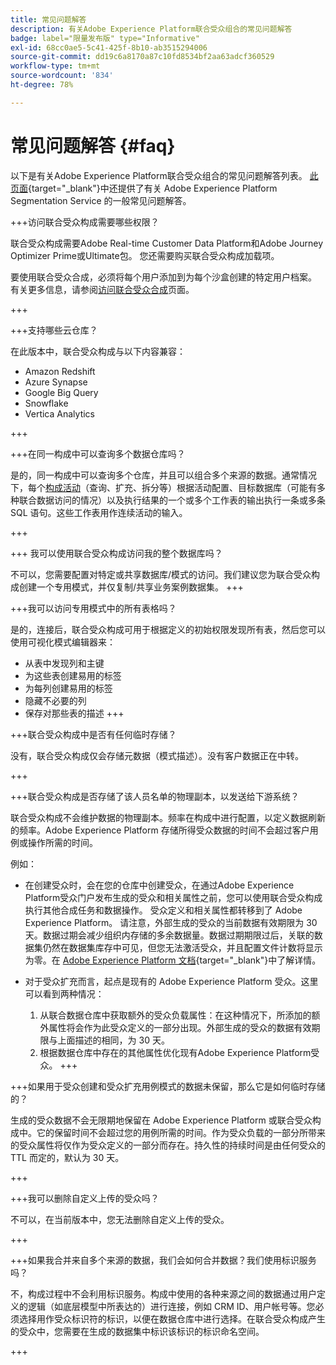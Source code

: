 ```yaml
---
title: 常见问题解答
description: 有关Adobe Experience Platform联合受众组合的常见问题解答
badge: label="限量发布版" type="Informative"
exl-id: 68cc0ae5-5c41-425f-8b10-ab3515294006
source-git-commit: dd19c6a8170a87c10fd8534bf2aa63adcf360529
workflow-type: tm+mt
source-wordcount: '834'
ht-degree: 78%

---
```


# 常见问题解答 {#faq}

以下是有关Adobe Experience Platform联合受众组合的常见问题解答列表。  [此页面](https://experienceleague.adobe.com/zh-hans/docs/experience-platform/segmentation/faq){target="_blank"}中还提供了有关 Adobe Experience Platform Segmentation Service 的一般常见问题解答。


+++访问联合受众构成需要哪些权限？

联合受众构成需要Adobe Real-time Customer Data Platform和Adobe Journey Optimizer Prime或Ultimate包。 您还需要购买联合受众构成加载项。

要使用联合受众合成，必须将每个用户添加到为每个沙盒创建的特定用户档案。 有关更多信息，请参阅[访问联合受众合成](access-prerequisites.md)页面。

+++

+++支持哪些云仓库？

在此版本中，联合受众构成与以下内容兼容：

* Amazon Redshift
* Azure Synapse
* Google Big Query
* Snowflake
* Vertica Analytics

+++


+++在同一构成中可以查询多个数据仓库吗？

是的，同一构成中可以查询多个仓库，并且可以组合多个来源的数据。通常情况下，每个[构成活动](../compositions/orchestrate-activities.md)（查询、扩充、拆分等）根据活动配置、目标数据库（可能有多种联合数据访问的情况）以及执行结果的一个或多个工作表的输出执行一条或多条 SQL 语句。这些工作表用作连续活动的输入。

+++

+++ 我可以使用联合受众构成访问我的整个数据库吗？

不可以，您需要配置对特定或共享数据库/模式的访问。我们建议您为联合受众构成创建一个专用模式，并仅复制/共享业务案例数据集。
+++



+++我可以访问专用模式中的所有表格吗？

是的，连接后，联合受众构成可用于根据定义的初始权限发现所有表，然后您可以使用可视化模式编辑器来：

* 从表中发现列和主键
* 为这些表创建易用的标签
* 为每列创建易用的标签
* 隐藏不必要的列
* 保存对那些表的描述
+++


+++联合受众构成中是否有任何临时存储？

没有，联合受众构成仅会存储元数据（模式描述）。没有客户数据正在中转。<!--The Audience export flow is done directly from Adobe Experience Platform Audience Portal (via [Destination](../connections/destinations.md)) to the customer database. The creation and update flow is done directly from your data warehouse database to Adobe Experience Platform Audience Portal.-->

+++

+++联合受众构成是否存储了该人员名单的物理副本，以发送给下游系统？

联合受众构成不会维护数据的物理副本。频率在构成中进行配置，以定义数据刷新的频率。Adobe Experience Platform 存储所得受众数据的时间不会超过客户用例或操作所需的时间。

例如：

* 在创建受众时，会在您的仓库中创建受众，在通过Adobe Experience Platform受众门户发布生成的受众和相关属性之前，您可以使用联合受众构成执行其他合成任务和数据操作。 受众定义和相关属性都转移到了 Adobe Experience Platform。
请注意，外部生成的受众的当前数据有效期限为 30 天。数据过期会减少组织内存储的多余数据量。数据过期期限过后，关联的数据集仍然在数据集库存中可见，但您无法激活受众，并且配置文件计数将显示为零。在 [Adobe Experience Platform 文档](https://experienceleague.adobe.com/zh-hans/docs/experience-platform/segmentation/faq#how-long-do-externally-generated-audiences-last-for){target="_blank"}中了解详情。

* 对于受众扩充而言，起点是现有的 Adobe Experience Platform 受众。这里可以看到两种情况：
   1. 从联合数据仓库中获取额外的受众负载属性：在这种情况下，所添加的额外属性将会作为此受众定义的一部分出现。外部生成的受众的数据有效期限与上面描述的相同，为 30 天。
   1. 根据数据仓库中存在的其他属性优化现有Adobe Experience Platform受众。<!--For example, you have an audience of customers who have shown interest in a particular product on the website for the last two months. You now want to take this audience and further segment it using Federated Audience Composition to only include customers who have a high credit score. The credit score is deemed sensitive and individual credit score data points are not copied over from the data warehouse.-->
+++

+++如果用于受众创建和受众扩充用例模式的数据未保留，那么它是如何临时存储的？

生成的受众数据不会无限期地保留在 Adobe Experience Platform 或联合受众构成中。它的保留时间不会超过您的用例所需的时间。作为受众负载的一部分所带来的受众属性将仅作为受众定义的一部分而存在。持久性的持续时间是由任何受众的 TTL 而定的，默认为 30 天。

+++

+++我可以删除自定义上传的受众吗？

不可以，在当前版本中，您无法删除自定义上传的受众。<!--that are not used in downstream activation directly in Audience Portal by simply selecting delete from the actions menu. Learn more in [Adobe Experience Platform documentation](https://experienceleague.adobe.com/en/docs/experience-platform/segmentation/faq#how-do-i-put-an-audience-in-the-deleted-state){target="_blank"}.-->

+++

+++如果我合并来自多个来源的数据，我们会如何合并数据？我们使用标识服务吗？

不，构成过程中不会利用标识服务。构成中使用的各种来源之间的数据通过用户定义的逻辑（如底层模型中所表达的）进行连接，例如 CRM ID、用户帐号等。您必须选择用作受众标识符的标识，以便在数据仓库中进行选择。在联合受众构成产生的受众中，您需要在生成的数据集中标识该标识的标识命名空间。

+++

<!--
+++If I want to combine federated data with datasets that live in Adobe Experience Platform, how is this done?

Likewise, the Identity Service is not being leveraged in this scenario either. The data model underpinning a composition needs to express how the data warehouse data and the audience to be enriched are related. e.g. assume an existing audience in Adobe Experience Platform contains several attributes, among which is the CRM ID. Assume transactional data is in the data warehouse containing purchases with various attributes, including the CRM ID of the purchaser. The end-user would have to specify that the CRM ID for both objects is used to stitch the two objects together.

+++
-->
